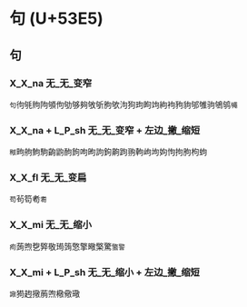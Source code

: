 # 句 (U+53E5) 

## 句

### X_X_na 无_无_变窄
`句`㣘㲒䝭䧁䪷佝劬够夠敂斪朐欨泃狗玽眗竘絇袧豞豿邭雊驹鴝鸲`䵶`

### X_X_na + L_P_sh 无_无_变窄 + 左边_撇_缩短
`䅓`㽛䑦鮈駒齣鼩䣱䬲呴昫訽鉤齁跔翑軥岣坸姁怐拘胊枸蚼

### X_X_fl 无_无_变扁
`苟`茍笱耇`耈`

### X_X_mi 无_无_缩小
`痀`蒟煦㐝㢣敬㻤䈮憼擎曔檠驚`蟼警`

### X_X_mi + L_P_sh 无_无_缩小 + 左边_撇_缩短
`䜘`㺃䞤擏葋喣㯳儆璥